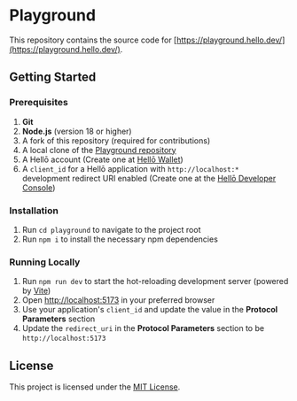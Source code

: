 # Playground

This repository contains the source code for [https://playground.hello.dev/](https://playground.hello.dev/).

## Getting Started

### Prerequisites

1. **Git**
1. **Node.js** (version 18 or higher)
1. A fork of this repository (required for contributions)
1. A local clone of the [Playground repository](https://github.com/hellocoop/playground)
1. A Hellō account (Create one at [Hellō Wallet](https://wallet.hello.coop/))
1. A `client_id` for a Hellō application with `http://localhost:*` development redirect URI enabled (Create one at the [Hellō Developer Console](https://console.hello.coop/))

### Installation

1. Run `cd playground` to navigate to the project root
1. Run `npm i` to install the necessary npm dependencies

### Running Locally

1. Run `npm run dev` to start the hot-reloading development server (powered by [Vite](https://vitejs.dev/))
1. Open [http://localhost:5173](http://localhost:5173) in your preferred browser
1. Use your application's `client_id` and update the value in the **Protocol Parameters** section
1. Update the `redirect_uri` in the **Protocol Parameters** section to be `http://localhost:5173`

## License

This project is licensed under the [MIT License](LICENSE).
